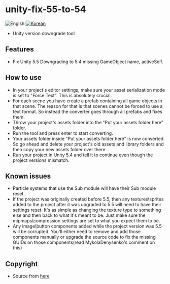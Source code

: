# unity-fix-55-to-54

![Englsh](https://img.shields.io/badge/Language-English-lightgrey.svg) 
[![Korean](https://img.shields.io/badge/Language-Korean-blue.svg)](README_KR.md)

- Unity version downgrade tool

## Features
- Fix Unity 5.5 Downgrading to 5.4 missing GameObject name, activeSelf.

## How to use
- In your project's editor settings, make sure your asset serialization mode is set to "Force Text". This is absolutely crucial.
- For each scene you have create a prefab containing all game objects in that scene. The reason for that is that scenes cannot be forced to use a text format. So instead the converter goes through all prefabs and fixes them.
- Throw your project's assets folder into the "Put your assets folder here" folder.
- Run the tool and press enter to start converting.
- Your assets folder inside "Put your assets folder here" is now converted. So go ahead and delete your project's old assets and library folders and then copy your new assets folder over there.
- Run your project in Unity 5.4 and tell it to continue even though the project versions mismatch.

## Known issues
- Particle systems that use the Sub module will have their Sub module reset.
- If the project was originally created before 5.5, then any textures\sprites added to the project after it was upgraded to 5.5 will need to have their settings reset. It's as simple as changing the texture type to something else and then back to what it's meant to be. Just make sure the mipmaps\compression settings are set to what you expect them to be.
- Any image\button components added while the project version was 5.5 will be corrupted. You'll either need to remove and add those components manually or upgrade the source code to fix the missing GUIDs on those components(read MykolaDenysenko's comment on this)


## Copyright
- Source from [here](https://forum.unity.com/threads/behold-the-legendary-unity-5-5-to-5-4-downgrader.457905/)
